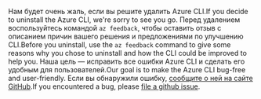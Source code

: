 <span data-ttu-id="adadd-101">Нам будет очень жаль, если вы решите удалить Azure CLI.</span><span class="sxs-lookup"><span data-stu-id="adadd-101">If you decide to uninstall the Azure CLI, we're sorry to see you go.</span></span> <span data-ttu-id="adadd-102">Перед удалением воспользуйтесь командой `az feedback`, чтобы оставить отзыв с описанием причин вашего решения и предложениями по улучшению CLI.</span><span class="sxs-lookup"><span data-stu-id="adadd-102">Before you uninstall, use the `az feedback` command to give some reasons why you chose to uninstall and how the CLI could be improved to help you.</span></span> <span data-ttu-id="adadd-103">Наша цель — исправить все ошибки Azure CLI и сделать его удобным для пользователей.</span><span class="sxs-lookup"><span data-stu-id="adadd-103">Our goal is to make the Azure CLI bug-free and user-friendly.</span></span> <span data-ttu-id="adadd-104">Если вы обнаружили ошибку, [сообщите о ней на сайте GitHub](https://github.com/Azure/azure-cli/issues).</span><span class="sxs-lookup"><span data-stu-id="adadd-104">If you encountered a bug, please [file a github issue](https://github.com/Azure/azure-cli/issues).</span></span>